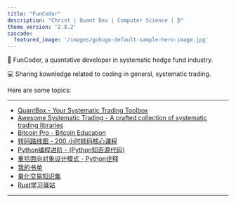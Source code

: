 ```yaml
---
title: "FunCoder"
description: "Christ | Quant Dev | Computer Science | ₿"
theme_version: '2.8.2'
cascade:
  featured_image: '/images/gohugo-default-sample-hero-image.jpg'
---
```


👨 FunCoder, a quantative developer in systematic hedge fund industry.   

💻 Sharing kownledge related to coding in general, systematic trading.

Here are some topics:

---
- [QuantBox - Your Systematic Trading Toolbox](https://quant.funcoder.net/)
- [Awesome Systematic Trading - A crafted collection of systematic trading libraries](https://github.com/wangzhe3224/awesome-systematic-trading)
- [Bitcoin Pro - Bitcoin Education](https://wangzhe3224.github.io/bitcoin-pro)
- [转码路线图 - 200 小时转码核心课程](https://github.com/wangzhe3224/zhuan-ma)
- [Python编程进阶 - (Python知否源代码)](https://github.com/wangzhe3224/Python-zhifou)
- [重拾面向对象设计模式 - Python诠释](https://github.com/wangzhe3224/Python-zhifou/tree/master/src/design_pattern)
- [我的书单](https://wangzhe3224.github.io/zhuan-ma/books/)
- [量化交易知识集](https://github.com/wangzhe3224/systematic-trading-knowledge-collection)
- [Rust学习驿站](https://github.com/wangzhe3224/rust-learning)
---
